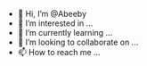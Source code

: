 - 👋 Hi, I’m @Abeeby
- 👀 I’m interested in ...
- 🌱 I’m currently learning ...
- 💞️ I’m looking to collaborate on ...
- 📫 How to reach me ...

<!---
Abeeby/Abeeby is a ✨ special ✨ repository because its `README.md` (this file) appears on your GitHub profile.
You can click the Preview link to take a look at your changes.
--->
